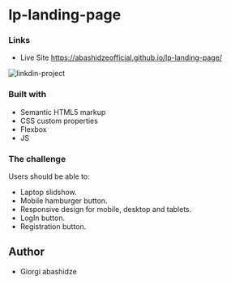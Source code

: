 # lp-landing-page


### Links

- Live Site https://abashidzeofficial.github.io/lp-landing-page/
 
![linkdin-project](https://user-images.githubusercontent.com/114133338/218080941-51507733-902f-4c29-a62e-3c426812e193.jpg)


### Built with
- Semantic HTML5 markup 
- CSS custom properties
- Flexbox
- JS

### The challenge

Users should be able to:

- Laptop slidshow.
- Mobile hamburger button.
- Responsive design for mobile, desktop and tablets.
- LogIn button.
- Registration button.

## Author

- Giorgi abashidze

